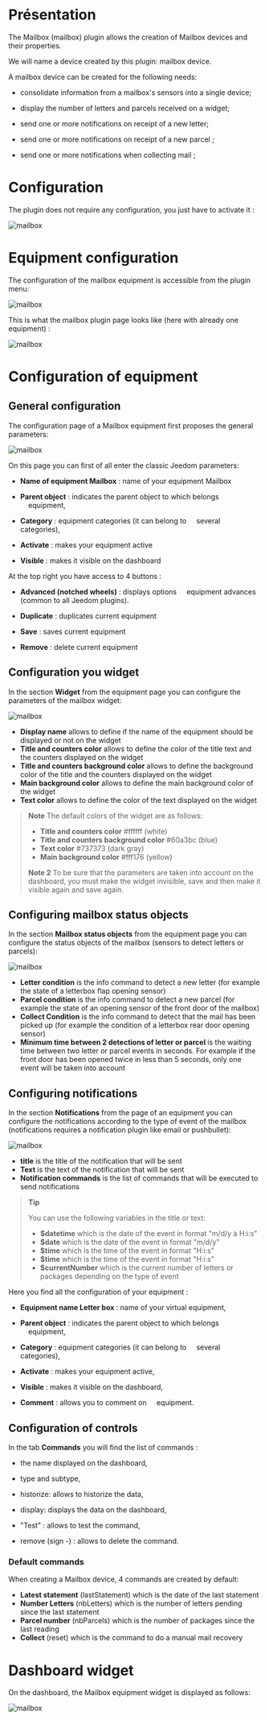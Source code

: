 # Présentation

The Mailbox (mailbox) plugin allows the creation of Mailbox devices
and their properties.

We will name a device created by this plugin: mailbox device.

A mailbox device can be created for the following needs:

-   consolidate information from a mailbox's sensors into a single device;

-  display the number of letters and parcels received on a widget;

-   send one or more notifications on receipt of a new letter;

-   send one or more notifications on receipt of a new parcel ;

-   send one or more notifications when collecting mail ;




# Configuration

The plugin does not require any configuration, you just have to activate it :

![mailbox](../images/mailbox1.png)




# Equipment configuration

The configuration of the mailbox equipment is accessible from the
plugin menu:

![mailbox](../images/mailbox2.png)

This is what the mailbox plugin page looks like (here with already one
equipment) :

![mailbox](../images/mailbox3.png)

# Configuration of equipment

## General configuration
The configuration page of a Mailbox equipment first proposes the general parameters:

![mailbox](../images/mailbox4.png)

On this page you can first of all enter the classic Jeedom parameters:
-   **Name of equipment Mailbox** : name of your equipment Mailbox

-   **Parent object** : indicates the parent object to which belongs
    equipment,

-   **Category** : equipment categories (it can belong to
    several categories),

-   **Activate** : makes your equipment active

-   **Visible** : makes it visible on the dashboard

At the top right you have access to 4 buttons :

-   **Advanced (notched wheels)** : displays options
    equipment advances (common to all Jeedom plugins).
    
-   **Duplicate** : duplicates current equipment

-   **Save** : saves current equipment

-   **Remove** : delete current equipment

## Configuration you widget

In the section **Widget** from the equipment page you can configure the parameters of the mailbox widget:

![mailbox](../images/mailbox7.png)

- **Display name** allows to define if the name of the equipment should be displayed or not on the widget
- **Title and counters color** allows to define the color of the title text and the counters displayed on the widget
- **Title and counters background color** allows to define the background color of the title and the counters displayed on the widget
- **Main background color** allows to define the main background color of the widget
- **Text color** allows to define the color of the text displayed on the widget

> **Note**
> The default colors of the widget are as follows:
> - **Title and counters color** #ffffff (white)
> - **Title and counters background color** #60a3bc (blue)
> - **Text color** #737373 (dark gray)
> - **Main background color** #fff176 (yellow)
>
> **Note 2**
> To be sure that the parameters are taken into account on the dashboard, you must make the widget invisible, save and then make it visible again and save again.

## Configuring mailbox status objects

In the section **Mailbox status objects** from the equipment page you can configure the status objects of the mailbox (sensors to detect letters or parcels):

![mailbox](../images/mailbox5.png)

- **Letter condition** is the info command to detect a new letter (for example the state of a letterbox flap opening sensor)
- **Parcel condition** is the info command to detect a new parcel (for example the state of an opening sensor of the front door of the mailbox)
- **Collect Condition** is the info command to detect that the mail has been picked up (for example the condition of a letterbox rear door opening sensor)
- **Minimum time between 2 detections of letter or parcel** is the waiting time between two letter or parcel events in seconds. For example if the front door has been opened twice in less than 5 seconds, only one event will be taken into account

## Configuring notifications

In the section **Notifications** from the page of an equipment you can configure the notifications according to the type of event of the mailbox (notifications requires a notification plugin like email or pushbullet):

![mailbox](../images/mailbox6.png)

- **title** is the title of the notification that will be sent
- **Text** is the text of the notification that will be sent
- **Notification commands** is the list of commands that will be executed to send notifications

> **Tip**
>
>You can use the following variables in the title or text:
> - **$datetime** which is the date of the event in format "m/d/y à H:i:s"
> - **$date** which is the date of the event in format "m/d/y"
> - **$time** which is the time of the event in format "H:i:s"
> - **$time** which is the time of the event in format "H:i:s"
> - **$currentNumber** which is the current number of letters or packages depending on the type of event

Here you find all the configuration of your equipment :

-   **Equipment name Letter box** : name of your virtual equipment,

-   **Parent object** : indicates the parent object to which belongs
    equipment,

-   **Category** : equipment categories (it can belong to
    several categories),

-   **Activate** : makes your equipment active,

-   **Visible** : makes it visible on the dashboard,

-   **Comment** : allows you to comment on
    equipment.

## Configuration of controls

In the tab **Commands** you will find the list of commands :

-   the name displayed on the dashboard,

-   type and subtype,

-   historize: allows to historize the data,

-   display: displays the data on the dashboard,

-   "Test" : allows to test the command,

-   remove (sign -) : allows to delete the command.

### Default commands

When creating a Mailbox device, 4 commands are created by default:
- **Latest statement** (lastStatement) which is the date of the last statement
- **Number Letters** (nbLetters) which is the number of letters pending since the last statement
- **Parcel number** (nbParcels) which is the number of packages since the last reading
- **Collect** (reset) which is the command to do a manual mail recovery

# Dashboard widget

On the dashboard, the Mailbox equipment widget is displayed as follows:

![mailbox](../images/mailbox8.png)